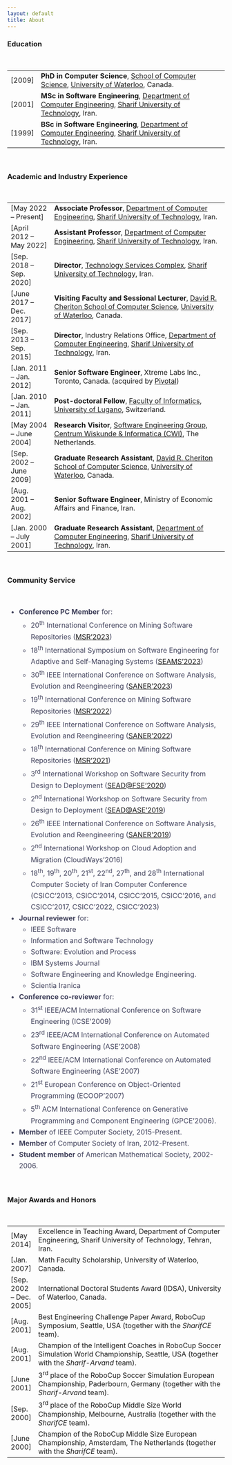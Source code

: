 ```yaml
---
layout: default
title: About
---
```


<h3 style="text-align: left" class="vc_custom_heading" >Education</h3><div class="title-section   ">
		<h2 class="title" style="
			font-size: 36px;
			font-weight: 700;
			line-height: 36px;
			color: #0f3661;
			margin-bottom: 15px;
			letter-spacing: 0px;
		">
						
</h2>

<div class="title-content" style="
font-size: 16px;
line-height: 26px;
color: #42435d;
font-weight: 400;
letter-spacing: 0px;
">
	<table>
<tbody>
<tr>
<td style="text-align: left;" width="10%">[2009]</td>
<td style="text-align: left;"><strong>PhD in Computer Science</strong>, <a href="http://cs.uwaterloo.ca/">School of Computer Science</a>, <a href="http://www.uwaterloo.ca/">University of Waterloo</a>, Canada.</td>
</tr>
<tr>
<td style="text-align: left;" width="10%">[2001]</td>
<td style="text-align: left;" ><strong>MSc in Software Engineering</strong>, <a href="http://ce.sharif.edu/">Department of Computer Engineering</a>, <a href="http://www.en.sharif.edu/">Sharif University of Technology</a>, Iran.</td>
</tr>
<tr>
<td style="text-align: left;" width="10%">[1999]</td>
<td style="text-align: left;" ><strong>BSc in Software Engineering</strong>, <a href="http://ce.sharif.edu/">Department of Computer Engineering</a>, <a href="http://www.en.sharif.edu/">Sharif University of Technology</a>, Iran.</td>
</tr>
</tbody>
</table>
</div>

</div>
<br>
<h3 style="text-align: left" class="vc_custom_heading" >Academic and Industry Experience</h3><div class="title-section   ">
<h2 class="title" style="
font-size: 36px;
font-weight: 700;
line-height: 36px;
color: #0f3661;
margin-bottom: 15px;
letter-spacing: 0px;
">
			
</h2>

<div class="title-content" style="
font-size: 16px;
line-height: 26px;
color: #42435d;
font-weight: 400;
letter-spacing: 0px;
"
width = "100%" bg-color = "red">
<table>
<tbody>
<tr>
<td style="text-align: left;" width="20%">[May 2022 – Present]</td>
<td style="text-align: left;" width="80%"><strong>Associate Professor</strong>, <a href="http://ce.sharif.edu/" target="_blank" rel="noopener">Department of Computer Engineering</a>, <a href="http://www.en.sharif.edu/" target="_blank" rel="noopener">Sharif University of Technology</a>, Iran.</td>
</tr>
<tr>
<td style="text-align: left;" width="20%">[April 2012 – May 2022]</td>
<td style="text-align: left;" width="80%"><strong>Assistant Professor</strong>, <a href="http://ce.sharif.edu/" target="_blank" rel="noopener">Department of Computer Engineering</a>, <a href="http://www.en.sharif.edu/" target="_blank" rel="noopener">Sharif University of Technology</a>, Iran.</td>
</tr>
<tr>
<td style="text-align: left;" width="20%">[Sep. 2018 – Sep. 2020]</td>
<td style="text-align: left;"><strong>Director</strong>, <a href="http://tsc.sharif.ir/en/" target="_blank" rel="noopener">Technology Services Complex</a>, <a href="http://www.en.sharif.edu/" target="_blank" rel="noopener">Sharif University of Technology</a>, Iran.</td>
</tr>
<tr>
<td style="text-align: left;" width="20%">[June 2017 – Dec. 2017]</td>
<td style="text-align: left;" ><strong>Visiting Faculty and Sessional Lecturer</strong>, <a href="https://cs.uwaterloo.ca/" target="_blank" rel="noopener">David R. Cheriton School of Computer Science</a>, <a href="https://uwaterloo.ca/" target="_blank" rel="noopener">University of Waterloo</a>, Canada.</td>
</tr>
<tr>
<td style="text-align: left;" width="20%">[Sep. 2013 – Sep. 2015]</td>
<td style="text-align: left;" ><strong>Director</strong>, Industry Relations Office, <a href="http://ce.sharif.edu/" target="_blank" rel="noopener">Department of Computer Engineering</a>, <a href="http://www.en.sharif.edu/" target="_blank" rel="noopener">Sharif University of Technology</a>, Iran.</td>
</tr>
<tr>
<td style="text-align: left;" width="20%">[Jan. 2011 – Jan. 2012]</td>
<td style="text-align: left;" ><strong>Senior Software Engineer</strong>, Xtreme Labs Inc., Toronto, Canada. (acquired by <a href="http://pivotal.io/" target="_blank" rel="noopener">Pivotal</a>)</td>
</tr>
<tr>
<td style="text-align: left;" width="20%">[Jan. 2010 – Jan. 2011]</td>
<td style="text-align: left;" width="80%"><strong>Post-doctoral Fellow</strong>, <a href="https://www.inf.usi.ch/en" target="_blank" rel="noopener">Faculty of Informatics</a>, <a href="https://www.usi.ch/en" target="_blank" rel="noopener">University of Lugano</a>, Switzerland.</td>
</tr>
<tr>
<td style="text-align: left;" width="20%">[May 2004 &#8211; June 2004]</td>
<td style="text-align: left;" width="80%"><strong>Research Visitor</strong>, <a href="https://www.cwi.nl/" target="_blank" rel="noopener">Software Engineering Group, Centrum Wiskunde &amp; Informatica (CWI)</a>, The Netherlands.</td>
</tr>
<tr>
<td style="text-align: left;" width="20%">[Sep. 2002 – June 2009]</td>
<td style="text-align: left;" width="80%"><strong>Graduate Research Assistant</strong>, <a href="https://cs.uwaterloo.ca/" target="_blank" rel="noopener">David R. Cheriton School of Computer Science</a>, <a href="https://uwaterloo.ca/" target="_blank" rel="noopener">University of Waterloo</a>, Canada.</td>
</tr>
<tr>
<td style="text-align: left;" width="20%">[Aug. 2001 &#8211; Aug. 2002]</td>
<td style="text-align: left;" width="80%"><strong>Senior Software Engineer</strong>, Ministry of Economic Affairs and Finance, Iran.</td>
</tr>
<tr>
<td style="text-align: left;" width="20%">[Jan. 2000 – July 2001]</td>
<td style="text-align: left;" width="80%"><strong>Graduate Research Assistant</strong>, <a href="http://ce.sharif.edu/" target="_blank" rel="noopener">Department of Computer Engineering</a>, <a href="http://www.en.sharif.edu/" target="_blank" rel="noopener">Sharif University of Technology</a>, Iran.</td>
</tr>
</tbody>
</table>

</div>

</div>
<br>
<h3 style="text-align: left" class="vc_custom_heading" >Community Service</h3><div class="title-section   ">
<h2 class="title" style="
font-size: 36px;
font-weight: 700;
line-height: 36px;
color: #0f3661;
margin-bottom: 15px;
letter-spacing: 0px;
">

</h2>

<div class="title-content" style="
font-size: 16px;
line-height: 26px;
color: #42435d;
font-weight: 400;
letter-spacing: 0px;
">
<ul>

<li><strong>Conference PC Member</strong> for:
<ul>
<li>20<sup>th</sup> International Conference on Mining Software Repositories (<a href="https://conf.researchr.org/home/msr-2023" target="_blank" rel="noopener">MSR’2023</a>)</li>
<li>18<sup>th</sup> International Symposium on Software Engineering for Adaptive and Self-Managing Systems (<a href="https://conf.researchr.org/home/seams-2023" target="_blank" rel="noopener">SEAMS&#8217;2023</a>)</li>
<li>30<sup>th</sup> IEEE International Conference on Software Analysis, Evolution and Reengineering (<a href="https://saner2023.must.edu.mo/" target="_blank" rel="noopener">SANER’2023</a>)</li>
<li>19<sup>th</sup> International Conference on Mining Software Repositories (<a href="https://conf.researchr.org/home/msr-2022" target="_blank" rel="noopener">MSR’2022</a>)</li>
<li>29<sup>th</sup> IEEE International Conference on Software Analysis, Evolution and Reengineering (<a href="https://saner2022.uom.gr/" target="_blank" rel="noopener">SANER’2022</a>)</li>
<li>18<sup>th</sup> International Conference on Mining Software Repositories (<a href="https://conf.researchr.org/home/msr-2021" target="_blank" rel="noopener">MSR’2021</a>)</li>
<li>3<sup>rd</sup> International Workshop on Software Security from Design to Deployment (<a href="https://sites.google.com/view/sead2020/" target="_blank" rel="noopener">SEAD@FSE’2020</a>)</li>
<li>2<sup>nd</sup> International Workshop on Software Security from Design to Deployment (<a href="https://2019.ase-conferences.org/home/sead-2019" target="_blank" rel="noopener">SEAD@ASE’2019</a>)</li>
<li>26<sup>th</sup> IEEE International Conference on Software Analysis, Evolution and Reengineering (<a href="https://saner2019.github.io/" target="_blank" rel="noopener">SANER’2019</a>)</li>
<li>2<sup>nd</sup> International Workshop on Cloud Adoption and Migration (CloudWays’2016)</li>
<li>18<sup>th</sup>, 19<sup>th</sup>, 20<sup>th</sup>, 21<sup>st</sup>, 22<sup>nd</sup>, 27<sup>th</sup>, and 28<sup>th</sup> International Computer Society of Iran Computer Conference (CSICC’2013, CSICC’2014, CSICC’2015, CSICC’2016, and CSICC’2017, CSICC’2022, CSICC’2023)</li>
</ul>
</li>
<li><strong>Journal reviewer</strong> for:
<ul>
<li>IEEE Software</li>
<li>Information and Software Technology</li>
<li>Software: Evolution and Process</li>
<li>IBM Systems Journal</li>
<li>Software Engineering and Knowledge Engineering.</li>
<li>Scientia Iranica</li>
</ul>
</li>
<li><strong>Conference co-reviewer</strong> for:
<ul>
<li>31<sup>st</sup> IEEE/ACM International Conference on Software Engineering (ICSE’2009)</li>
<li>23<sup>rd</sup> IEEE/ACM International Conference on Automated Software Engineering (ASE’2008)</li>
<li>22<sup>nd</sup> IEEE/ACM International Conference on Automated Software Engineering (ASE’2007)</li>
<li>21<sup>st</sup> European Conference on Object-Oriented Programming (ECOOP’2007)</li>
<li>5<sup>th</sup> ACM International Conference on Generative Programming and Component Engineering (GPCE&#8217;2006).</li>
</ul>
</li>
<li><strong>Member</strong> of IEEE Computer Society, 2015-Present.</li>
<li><strong>Member</strong> of Computer Society of Iran, 2012-Present.</li>
<li><strong>Student member</strong> of American Mathematical Society, 2002-2006.</li>
</ul>

</div>

</div>
<br>
<h3 style="text-align: left" class="vc_custom_heading" >Major Awards and Honors</h3><div class="title-section   ">
<h2 class="title" style="
font-size: 36px;
font-weight: 700;
line-height: 36px;
color: #0f3661;
margin-bottom: 15px;
letter-spacing: 0px;
">
			
</h2>

<div class="title-content" style="
font-size: 16px;
line-height: 26px;
color: #42435d;
font-weight: 400;
letter-spacing: 0px;
">
<table>
<tbody>
<tr>
<td style="text-align: left;" width="10%">[May 2014]</td>
<td style="text-align: left;" width="90%">Excellence in Teaching Award, Department of Computer Engineering, Sharif University of Technology, Tehran, Iran.</td>
</tr>
<tr>
<td style="text-align: left;" width="10%">[Jan. 2007]</td>
<td style="text-align: left;" width="90%">Math Faculty Scholarship, University of Waterloo, Canada.</td>
</tr>
<tr>
<td style="text-align: left;" width="10%">[Sep. 2002 &#8211; Dec. 2005]</td>
<td style="text-align: left;" width="90%">International Doctoral Students Award (IDSA), University of Waterloo, Canada.</td>
</tr>
<tr>
<td style="text-align: left;" width="10%">[Aug. 2001]</td>
<td style="text-align: left;" width="90%">Best Engineering Challenge Paper Award, RoboCup Symposium, Seattle, USA (together with the <em>SharifCE</em> team).</td>
</tr>
<tr>
<td style="text-align: left;" width="10%">[Aug. 2001]</td>
<td style="text-align: left;" width="90%">Champion of the Intelligent Coaches in RoboCup Soccer Simulation World Championship, Seattle, USA (together with the <em>Sharif-Arvand</em> team).</td>
</tr>
<tr>
<td style="text-align: left;" width="10%">[June 2001]</td>
<td style="text-align: left;" width="90%">3<sup>rd</sup> place of the RoboCup Soccer Simulation European Championship, Paderbourn, Germany (together with the <em>Sharif-Arvan</em>d team).</td>
</tr>
<tr>
<td style="text-align: left;" width="10%">[Sep. 2000]</td>
<td style="text-align: left;" width="90%">3<sup>rd</sup> place of the RoboCup Middle Size World Championship, Melbourne, Australia (together with the <em>SharifCE</em> team).</td>
</tr>
<tr>
<td style="text-align: left;" width="10%">[June 2000]</td>
<td style="text-align: left;" width="90%">Champion of the RoboCup Middle Size European Championship, Amsterdam, The Netherlands (together with the <em>SharifCE</em> team).</td>
</tr>
</tbody>
</table>

</div>
